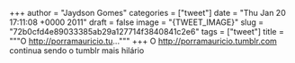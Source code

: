 
+++
author = "Jaydson Gomes"
categories = ["tweet"]
date = "Thu Jan 20 17:11:08 +0000 2011"
draft = false
image = "{TWEET_IMAGE}"
slug = "72b0cfd4e89033385ab29a127714f3840841c2e6"
tags = ["tweet"]
title = """O http://porramauricio.tu..."""
+++
O http://porramauricio.tumblr.com continua sendo o tumblr mais hilário
